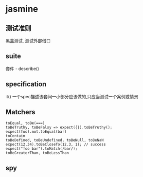 # jasmine

## 测试准则
黑盒测试, 测试外部借口

## suite
套件 - describe()

## specification
it() 一个spec描述该套间一小部分应该做的,只应当测试一个案例或情景

## Matchers
	toEqual, toBe(===)
	toBeTruthy, toBeFalsy => expect({}).toBeTruthy();
	expect(foo).not.toEqual(bar)
	toContain
	toBeDefined, toBeUndefined. toBeNull, toBeNaN
	expect(12.34).toBeCloseTo(12.3, 1); // success
	expect("foo bar").toMatch(/bar/);
	toBeGreaterThan, toBeLessThan

## spy